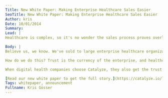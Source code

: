 ```yaml
---
Title: New White Paper: Making Enterprise Healthcare Sales Easier
SeoTitle: New White Paper: Making Enterprise Healthcare Sales Easier
Author: kris
Date: 10/01/2014
Summary: 
Lead: |
Healthcare is complex, so it's no wonder the sales process proves overly complicated.

Body: |
Believe us, we know. We've sold to large enterprise healthcare organizations who are now happy customers and important partners. But we also have an intimate understanding because of our role helping smaller customers sell into these same institutions. Part of what you buy with Catalyze is services to help you accelerate your sales process.

How do we do this? Trust is the currency of the enterprise, and healthcare is no different. Catalyze has emerged as a highly trusted vendor within healthcare. Partly because we've been through three independent audits, partly because we are thought leaders in compliance and security, but mostly because of our track record of successful service.

When digital health companies choose Catalyze, they also get the trust and history that make CIOs raise their eyebrow.

[Read our new white paper to get the full story.](https://catalyze.io/learn/whitepapers/making-enterprise-healthcare-sales-easier/)
Tags: whitepaper, announcement
Fullname: Kris Gösser
---
```

